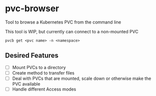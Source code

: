 # pvc-browser
Tool to browse a Kubernetes PVC from the command line

This tool is WIP, but currently can connect to a non-mounted PVC
```
pvcb get <pvc name> -n <namespace>
```

## Desired Features
- [ ] Mount PVCs to a directory
- [ ] Create method to transfer files
- [ ] Deal with PVCs that are mounted, scale down or otherwise make the PVC available
- [ ] Handle different Access modes
